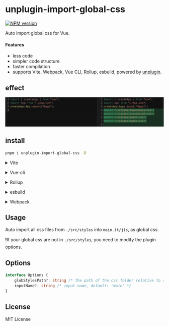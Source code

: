 # unplugin-import-global-css

[![NPM version](https://img.shields.io/npm/v/unplugin-import-global-css?color=F70AF1&label=)](https://www.npmjs.com/package/unplugin-import-global-css)

Auto import global css for Vue.

#### Features

- less code
- simpler code structure
- faster compilation
-  supports Vite, Webpack, Vue CLI, Rollup, esbuild, powered by <a href="https://github.com/unjs/unplugin">unplugin</a>.



## effect

![image](https://github.com/SpacesoulsL/unplugin-import-global-css/blob/main/examples/vite-vue3/public/effect.png)



## install

```bash
pnpm i unplugin-import-global-css -D
```



<details>
<summary>Vite</summary><br>


```ts
import autocss from 'unplugin-import-global-css/vite'

// https://vitejs.dev/config/
export default defineConfig({
  plugins: [
    autocss({ /* options */ })
  ],
})

```

<br></details>

<details>
<summary>Vue-cli</summary><br>


```ts
const autocss = require('unplugin-import-global-css/webpack')

module.exports = defineConfig({
  configureWebpack: {
    plugins: [
      autocss({ /* options */ })
    ],
  },
})
```

<br></details>

<details>
<summary>Rollup</summary><br>


```ts
// rollup.config.js
import autocss from 'unplugin-import-global-css/rollup'

export default {
  plugins: [
    autocss({ /* options */ }),
  ],
}
```

<br></details>

<details>
<summary>esbuild</summary><br>


```ts
import { build } from 'esbuild'

build({
  plugins: [
    require('unplugin-import-global-css/esbuild')({/* options */}),
  ],
})
```

<br></details>

<details>
<summary>Webpack</summary><br>


```ts
module.exports = {
  plugins: [
    require('unplugin-import-global-css/webpack')({ /* options */ }),
  ],
}
```

<br></details>

## Usage

Auto import all css files from `./src/styles`  into `main.(t/j)s`, as global css.

❗If your global css are not in `./src/styles`, you need to modify the plugin options.



## Options

```ts
interface Options {
    globStylesPath?: string /* The path of the css folder relative to src, default: './styles' */
    inputName?: string /* input name, default: 'main' */
}
```



## License
MIT License